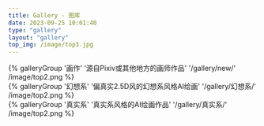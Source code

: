 ```yaml
---
title: Gallery - 图库
date: 2023-09-25 10:01:40
type: "gallery"
layout: "gallery"
top_img: /image/top3.jpg
---
```

<div class="gallery-group-main">
{% galleryGroup '画作' '源自Pixiv或其他地方的画师作品' '/gallery/new/' /image/top2.png %}
</div>

<div class="gallery-group-main">
{% galleryGroup '幻想系' '偏真实2.5D风的幻想系风格AI绘画' '/gallery/幻想系/' /image/top2.png %}
</div>

<div class="gallery-group-main">
{% galleryGroup '真实系' '真实系风格的AI绘画作品' '/gallery/真实系/' /image/top2.png %}
</div>